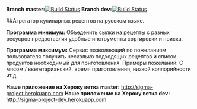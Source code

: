 **Branch master:**[![Build Status](https://travis-ci.org/volodya8bit/sigma_project.svg?branch=master)](https://travis-ci.org/volodya8bit/sigma_project)
**Branch dev:**[![Build Status](https://travis-ci.org/volodya8bit/sigma_project.svg?branch=dev)](https://travis-ci.org/volodya8bit/sigma_project)

##Агрегатор кулинарных рецептов на русском языке.

**Программа минимум:** Объеденить сылки на рецепты с разных ресусров предоставляя удобные инструменты сортировки и поиска.

**Программа максимум:** Сервис позволяющий по пожеланиям пользователя получить несколько подходящих рецептов и список продуктов необходимый для приготовления. Примеры пожеланий: С мясом / ввегетарианский, время приготовления, низкой коллорийности ит.д.

**Наше приложение на Хероку ветка master:** http://sigma-project.herokuapp.com
**Наше приложение на Хероку ветка dev:** http://sigma-project-dev.herokuapp.com